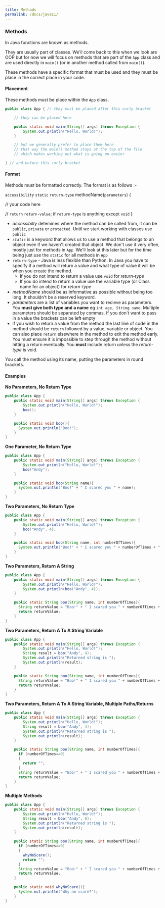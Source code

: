 ```yaml
---
title: Methods
permalink: /docs/java11/
---
```


### Methods

In Java functions are known as methods.  

They are usually part of classes. We'll come back to this when we look are OOP but for now we will focus on methods that are part of the `App` class and are  used directly in `main()` (or in another method called from `main()`).  

These methods have a specific format that must be used and they must be place in the correct place in your code.

#### Placement

These methods must be place within the `App` class.  

```java
public class App { // they must be placed after this curly bracket

    // they can be placed here

    public static void main(String[] args) throws Exception {
        System.out.println("Hello, World!");        
    }

    // but we generally prefer to place them here
    // that way the main() method stays at the top of the file
    // which makes working out what is going on easier

} // and before this curly bracket
```

#### Format

Methods must be formatted correctly. The format is as follows :-

`accessibility` `static` `return-type` methodName(`parameters`) {

  // your code here

  // `return` `return-value`; if `return-type` is anything except `void`
}

* *accessibilty* detemines where the method can be called from, it can be `public`, `private` or `protected`. Until we start working with classes use `public`  
* *`static`* is a keyword that allows us to use a method that belongs to an object even if we haven't created that object. We don't use it very often, mostly just for methods in `App`. We'll look at this later but for the time being just use the `static` for all methods in `App`
* `return-type` - Java is less flexible than Python. In Java you have to specify if a method will return a value and what type of value it will be when you create the method.  
  * If you do not intend to return a value use `void` for *return-type*
  * If you do intend to return a value use the variable type (or Class name for an object) for *return-type*
* *methodName* should be as informative as possible without being too long. It shouldn't be a reserved keyword.
* *parameters* are a list of variables you want to recieve as parameters. You **must give both type and a name** eg `int age, String name`. Multiple parameters should be separated by commas. If you don't want to pass in a value the brackets can be left empty
* if you wish to return a value from the method the last line of code in the method should be `return` followed by a value, variable or object. You can also place `return` elsewhere in the method to exit the method early. You must ensure it is impossible to step through the method without hitting a return eventually. You **must** include return unless the *return-type* is void.  

You call the method using its name, putting the parameters in round brackets.

#### Examples

**No Parameters, No Return Type**

```java
public class App {
    public static void main(String[] args) throws Exception {
        System.out.println("Hello, World!");
        boo();
    }

    public static void boo(){
      System.out.println("Boo!");
    }
}
```

**One Parameter, No Return Type**

```java
public class App {
    public static void main(String[] args) throws Exception {
        System.out.println("Hello, World!");
        boo("Andy");
    }

    public static void boo(String name){
      System.out.println("Boo!" + " I scared you " + name);
    }
}
```

**Two Parameters, No Return Type**

```java
public class App {
    public static void main(String[] args) throws Exception {
        System.out.println("Hello, World!");
        boo("Andy", 4);
    }

    public static void boo(String name, int numberOfTimes){
      System.out.println("Boo!" + " I scared you " + numberOfTimes + " times " + name);
    }
}
```

**Two Parameters, Return A String**

```java
public class App {
    public static void main(String[] args) throws Exception {
        System.out.println("Hello, World!");
        System.out.println(boo("Andy", 4));
    }

    public static String boo(String name, int numberOfTimes){
      String returnValue = "Boo!" + " I scared you " + numberOfTimes + " times " + name;
      return returnValue;
    }
}
```

**Two Parameters, Return A To A String Variable**

```java
public class App {
    public static void main(String[] args) throws Exception {
        System.out.println("Hello, World!");
        String result = boo("Andy", 4);
        System.out.println("Returned string is ");
        System.out.println(result);
    }

    public static String boo(String name, int numberOfTimes){
      String returnValue = "Boo!" + " I scared you " + numberOfTimes + " times " + name;
      return returnValue;
    }
}
```

**Two Parameters, Return A To A String Variable, Multiple Paths/Returns**

```java
public class App {
    public static void main(String[] args) throws Exception {
        System.out.println("Hello, World!");
        String result = boo("Andy", 4);
        System.out.println("Returned string is ");
        System.out.println(result);
    }

    public static String boo(String name, int numberOfTimes){      
      if (numberOfTimes==0)
      {
        return "";
      }
      String returnValue = "Boo!" + " I scared you " + numberOfTimes + " times " + name;
      return returnValue;
    }
}
```

**Multiple Methods**

```java
public class App {
    public static void main(String[] args) throws Exception {
        System.out.println("Hello, World!");
        String result = boo("Andy", 0);
        System.out.println("Returned string is ");
        System.out.println(result);
    }

    public static String boo(String name, int numberOfTimes){      
      if (numberOfTimes==0)
      {
        whyNoScare();
        return "";
      }
      String returnValue = "Boo!" + " I scared you " + numberOfTimes + " times " + name;
      return returnValue;
    }

    public static void whyNoScare(){
      System.out.println("Why no scare?");
    }
}
```